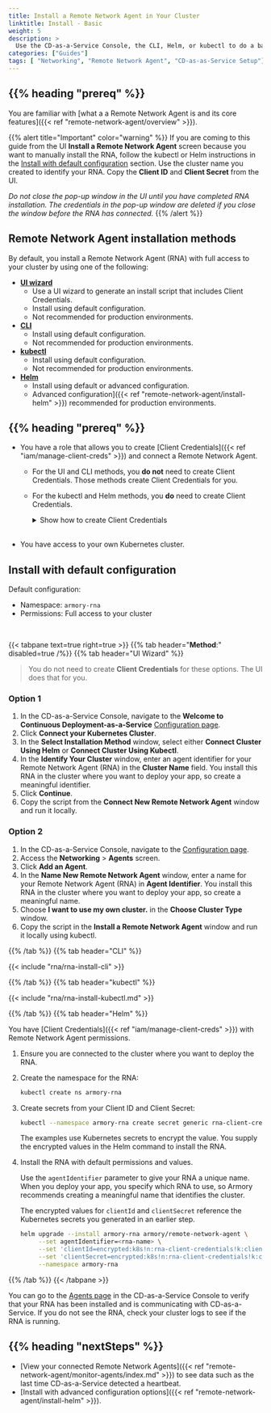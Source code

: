 ```yaml
---
title: Install a Remote Network Agent in Your Cluster
linktitle: Install - Basic
weight: 5
description: >
  Use the CD-as-a-Service Console, the CLI, Helm, or kubectl to do a basic Remote Network Agent installation with default options in your Kubernetes cluster. This basic installation is not meant for production environments.
categories: ["Guides"]
tags: [ "Networking", "Remote Network Agent", "CD-as-as-Service Setup"]
---
```


<!-- The CDaaS UI links to this page. Do not change the title or filename. -->

## {{% heading "prereq" %}}

You are familiar with [what a a Remote Network Agent is and its core features]({{< ref "remote-network-agent/overview" >}}).

{{% alert title="Important" color="warning" %}}
If you are coming to this guide from the UI **Install a Remote Network Agent** screen because you want to manually install the RNA, follow the kubectl or Helm instructions in the [Install with default configuration](#install-with-default-configuration) section. Use the cluster name you created to identify your RNA. Copy the **Client ID** and **Client Secret** from the UI.

_Do not close the pop-up window in the UI until you have completed RNA installation. The credentials in the pop-up window are deleted if you close the window before the RNA has connected._
{{% /alert %}}

## Remote Network Agent installation methods

By default, you install a Remote Network Agent (RNA) with full access to your cluster by using one of the following:

* [**UI wizard**](#generate-install-script-using-a-ui-wizard)
  * Use a UI wizard to generate an install script that includes Client Credentials.
  * Install using default configuration.
  * Not recommended for production environments.
* [**CLI**](#install-manually-using-the-cli)
  * Install using default configuration.
  * Not recommended for production environments.
* [**kubectl**](#install-manually-using-kubectl)
  * Install using default configuration.
  * Not recommended for production environments.
* [**Helm**](#install-manually-using-helm)
  * Install using default or advanced configuration.
  * Advanced configuration]({{< ref "remote-network-agent/install-helm" >}}) recommended for production environments.


## {{% heading "prereq" %}}

* You have a role that allows you to create [Client Credentials]({{< ref "iam/manage-client-creds" >}}) and connect a Remote Network Agent.

  * For the UI and CLI methods, you **do not** need to create Client Credentials. Those methods create Client Credentials for you.
  * For the kubectl and Helm methods, you **do** need to create Client Credentials.

    <details><summary>Show how to create Client Credentials</summary>
    {{< include "client-creds.md" >}}
    </details></br> 

* You have access to your own Kubernetes cluster.

## Install with default configuration

Default configuration:

* Namespace: `armory-rna`
* Permissions: Full access to your cluster
</br>

{{< tabpane text=true right=true >}}
{{% tab header="**Method**:" disabled=true /%}}
{{% tab header="UI Wizard" %}}

>You do not need to create **Client Credentials** for these options. The UI does that for you.

### Option 1

1. In the CD-as-a-Service Console, navigate to the **Welcome to Continuous Deployment-as-a-Service** [Configuration page](https://console.cloud.armory.io/configuration).
1. Click **Connect your Kubernetes Cluster**.
1. In the **Select Installation Method** window, select either **Connect Cluster Using Helm** or **Connect Cluster Using Kubectl**.
1. In the **Identify Your Cluster** window, enter an agent identifier for your Remote Network Agent (RNA) in the **Cluster Name** field. You install this RNA in the cluster where you want to deploy your app, so create a meaningful identifier.
1. Click **Continue**.
1. Copy the script from the **Connect New Remote Network Agent** window and run it locally.

### Option 2

1. In the CD-as-a-Service Console, navigate to the [Configuration page](https://console.cloud.armory.io/configuration).
1. Access the **Networking** > **Agents** screen.
1. Click **Add an Agent**.
1. In the **Name New Remote Network Agent** window, enter a name for your Remote Network Agent (RNA) in **Agent Identifier**. You install this RNA in the cluster where you want to deploy your app, so create a meaningful name.
1. Choose **I want to use my own cluster.** in the **Choose Cluster Type** window.
1. Copy the script in the **Install a Remote Network Agent** window and run it locally using kubectl.

{{% /tab %}}
{{% tab header="CLI"  %}}

{{< include "rna/rna-install-cli" >}}

{{% /tab %}}
{{% tab header="kubectl"  %}}

{{< include "rna/rna-install-kubectl.md" >}}

{{% /tab %}}
{{% tab header="Helm"  %}}

You have [Client Credentials]({{< ref "iam/manage-client-creds" >}}) with Remote Network Agent permissions.

1. Ensure you are connected to the cluster where you want to deploy the RNA.
1. Create the namespace for the RNA:

   ```bash
   kubectl create ns armory-rna
   ```

1. Create secrets from your Client ID and Client Secret:

   ```bash
   kubectl --namespace armory-rna create secret generic rna-client-credentials --type=string --from-literal=client-secret=<your-client-secret> --from-literal=client-id=<your-client-id>
   ```

   The examples use Kubernetes secrets to encrypt the value. You supply the encrypted values in the Helm command to install the RNA.

1. Install the RNA with default permissions and values.

   Use the `agentIdentifier` parameter to give your RNA a unique name. When you deploy your app, you specify which RNA to use, so Armory recommends creating a meaningful name that identifies the cluster.

   The encrypted values for `clientId` and `clientSecret` reference the Kubernetes secrets you generated in an earlier step.

   ```bash
   helm upgrade --install armory-rna armory/remote-network-agent \
        --set agentIdentifier=<rna-name> \
        --set 'clientId=encrypted:k8s!n:rna-client-credentials!k:client-id' \
        --set 'clientSecret=encrypted:k8s!n:rna-client-credentials!k:client-secret' \
        --namespace armory-rna
   ```

{{% /tab %}}
{{< /tabpane >}}


You can go to the [Agents page](https://console.cloud.armory.io/configuration/agents) in the CD-as-a-Service Console to verify that your RNA has been installed and is communicating with CD-as-a-Service. If you do not see the RNA, check your cluster logs to see if the RNA is running.

## {{% heading "nextSteps" %}}

* [View your connected Remote Network Agents]({{< ref "remote-network-agent/monitor-agents/index.md" >}}) to see data such as the last time CD-as-a-Service detected a heartbeat.
* [Install with advanced configuration options]({{< ref "remote-network-agent/install-helm" >}}).